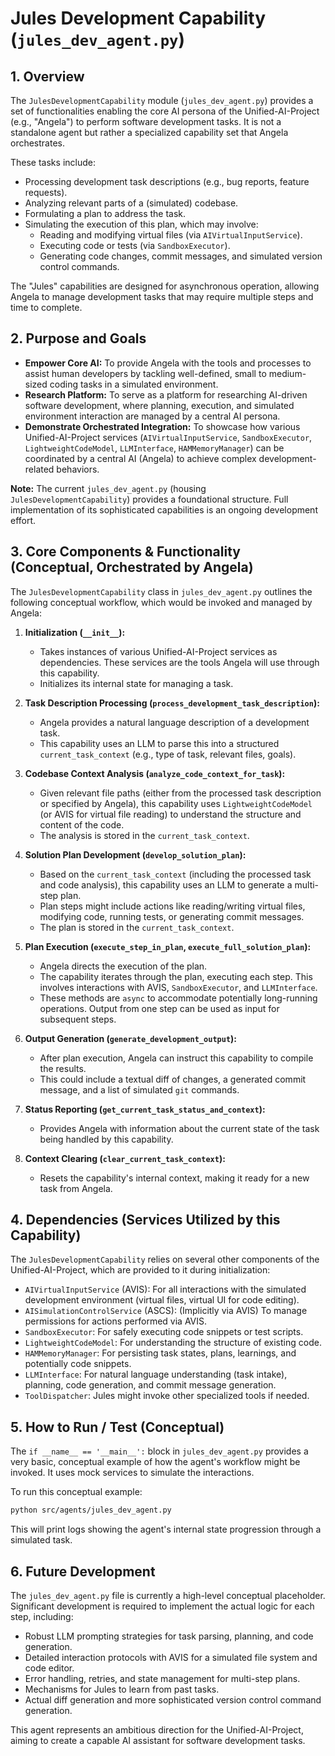 # Jules Development Capability (`jules_dev_agent.py`)

## 1. Overview

The `JulesDevelopmentCapability` module (`jules_dev_agent.py`) provides a set of functionalities enabling the core AI persona of the Unified-AI-Project (e.g., "Angela") to perform software development tasks. It is not a standalone agent but rather a specialized capability set that Angela orchestrates.

These tasks include:
*   Processing development task descriptions (e.g., bug reports, feature requests).
*   Analyzing relevant parts of a (simulated) codebase.
*   Formulating a plan to address the task.
*   Simulating the execution of this plan, which may involve:
    *   Reading and modifying virtual files (via `AIVirtualInputService`).
    *   Executing code or tests (via `SandboxExecutor`).
    *   Generating code changes, commit messages, and simulated version control commands.

The "Jules" capabilities are designed for asynchronous operation, allowing Angela to manage development tasks that may require multiple steps and time to complete.

## 2. Purpose and Goals

*   **Empower Core AI:** To provide Angela with the tools and processes to assist human developers by tackling well-defined, small to medium-sized coding tasks in a simulated environment.
*   **Research Platform:** To serve as a platform for researching AI-driven software development, where planning, execution, and simulated environment interaction are managed by a central AI persona.
*   **Demonstrate Orchestrated Integration:** To showcase how various Unified-AI-Project services (`AIVirtualInputService`, `SandboxExecutor`, `LightweightCodeModel`, `LLMInterface`, `HAMMemoryManager`) can be coordinated by a central AI (Angela) to achieve complex development-related behaviors.

**Note:** The current `jules_dev_agent.py` (housing `JulesDevelopmentCapability`) provides a foundational structure. Full implementation of its sophisticated capabilities is an ongoing development effort.

## 3. Core Components & Functionality (Conceptual, Orchestrated by Angela)

The `JulesDevelopmentCapability` class in `jules_dev_agent.py` outlines the following conceptual workflow, which would be invoked and managed by Angela:

1.  **Initialization (`__init__`):**
    *   Takes instances of various Unified-AI-Project services as dependencies. These services are the tools Angela will use through this capability.
    *   Initializes its internal state for managing a task.

2.  **Task Description Processing (`process_development_task_description`):**
    *   Angela provides a natural language description of a development task.
    *   This capability uses an LLM to parse this into a structured `current_task_context` (e.g., type of task, relevant files, goals).

3.  **Codebase Context Analysis (`analyze_code_context_for_task`):**
    *   Given relevant file paths (either from the processed task description or specified by Angela), this capability uses `LightweightCodeModel` (or AVIS for virtual file reading) to understand the structure and content of the code.
    *   The analysis is stored in the `current_task_context`.

4.  **Solution Plan Development (`develop_solution_plan`):**
    *   Based on the `current_task_context` (including the processed task and code analysis), this capability uses an LLM to generate a multi-step plan.
    *   Plan steps might include actions like reading/writing virtual files, modifying code, running tests, or generating commit messages.
    *   The plan is stored in the `current_task_context`.

5.  **Plan Execution (`execute_step_in_plan`, `execute_full_solution_plan`):**
    *   Angela directs the execution of the plan.
    *   The capability iterates through the plan, executing each step. This involves interactions with AVIS, `SandboxExecutor`, and `LLMInterface`.
    *   These methods are `async` to accommodate potentially long-running operations. Output from one step can be used as input for subsequent steps.

6.  **Output Generation (`generate_development_output`):**
    *   After plan execution, Angela can instruct this capability to compile the results.
    *   This could include a textual diff of changes, a generated commit message, and a list of simulated `git` commands.

7.  **Status Reporting (`get_current_task_status_and_context`):**
    *   Provides Angela with information about the current state of the task being handled by this capability.

8.  **Context Clearing (`clear_current_task_context`):**
    *   Resets the capability's internal context, making it ready for a new task from Angela.


## 4. Dependencies (Services Utilized by this Capability)

The `JulesDevelopmentCapability` relies on several other components of the Unified-AI-Project, which are provided to it during initialization:

*   `AIVirtualInputService` (AVIS): For all interactions with the simulated development environment (virtual files, virtual UI for code editing).
*   `AISimulationControlService` (ASCS): (Implicitly via AVIS) To manage permissions for actions performed via AVIS.
*   `SandboxExecutor`: For safely executing code snippets or test scripts.
*   `LightweightCodeModel`: For understanding the structure of existing code.
*   `HAMMemoryManager`: For persisting task states, plans, learnings, and potentially code snippets.
*   `LLMInterface`: For natural language understanding (task intake), planning, code generation, and commit message generation.
*   `ToolDispatcher`: Jules might invoke other specialized tools if needed.

## 5. How to Run / Test (Conceptual)

The `if __name__ == '__main__':` block in `jules_dev_agent.py` provides a very basic, conceptual example of how the agent's workflow might be invoked. It uses mock services to simulate the interactions.

To run this conceptual example:
```bash
python src/agents/jules_dev_agent.py
```
This will print logs showing the agent's internal state progression through a simulated task.

## 6. Future Development

The `jules_dev_agent.py` file is currently a high-level conceptual placeholder. Significant development is required to implement the actual logic for each step, including:
*   Robust LLM prompting strategies for task parsing, planning, and code generation.
*   Detailed interaction protocols with AVIS for a simulated file system and code editor.
*   Error handling, retries, and state management for multi-step plans.
*   Mechanisms for Jules to learn from past tasks.
*   Actual diff generation and more sophisticated version control command generation.

This agent represents an ambitious direction for the Unified-AI-Project, aiming to create a capable AI assistant for software development tasks.
